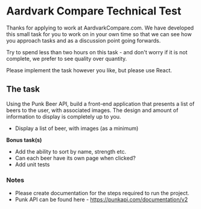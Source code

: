 # Aardvark Compare Technical Test

Thanks for applying to work at AardvarkCompare.com. We have developed this small task for you to work on in your own time so that we can see how you approach tasks and as a discussion point going forwards.

Try to spend less than two hours on this task - and don't worry if it is not complete, we prefer to see quality over quantity.

Please implement the task however you like, but please use React.

## The task

Using the Punk Beer API, build a front-end application that presents a list of beers to the user, with associated images. The design and amount of information to display is completely up to you.

- Display a list of beer, with images (as a minimum)

**Bonus task(s)**

- Add the ability to sort by name, strength etc.
- Can each beer have its own page when clicked?
- Add unit tests

### Notes

- Please create documentation for the steps required to run the project.
- Punk API can be found here - https://punkapi.com/documentation/v2

